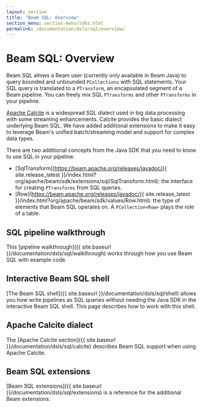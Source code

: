 ```yaml
---
layout: section
title: "Beam SQL: Overview"
section_menu: section-menu/sdks.html
permalink: /documentation/dsls/sql/overview/ 
---
```

<!--
Licensed under the Apache License, Version 2.0 (the "License");
you may not use this file except in compliance with the License.
You may obtain a copy of the License at

http://www.apache.org/licenses/LICENSE-2.0

Unless required by applicable law or agreed to in writing, software
distributed under the License is distributed on an "AS IS" BASIS,
WITHOUT WARRANTIES OR CONDITIONS OF ANY KIND, either express or implied.
See the License for the specific language governing permissions and
limitations under the License.
-->

# Beam SQL: Overview
   
Beam SQL allows a Beam user (currently only available in Beam Java) to query
bounded and unbounded `PCollections` with SQL statements. Your SQL query
is translated to a `PTransform`, an encapsulated segment of a Beam pipeline.
You can freely mix SQL `PTransforms` and other `PTransforms` in your pipeline.

[Apache Calcite](http://calcite.apache.org) is a widespread SQL dialect used in
big data processing with some streaming enhancements. Calcite provides the
basic dialect underlying Beam SQL. We have added additional extensions to
make it easy to leverage Beam's unified batch/streaming model and support
for complex data types.

There are two additional concepts from the Java SDK that you need to know to use SQL in your pipeline:
 - [SqlTransform](https://beam.apache.org/releases/javadoc/{{ site.release_latest }}/index.html?org/apache/beam/sdk/extensions/sql/SqlTransform.html): 
   the interface for creating `PTransforms` from SQL queries.
 - [Row](https://beam.apache.org/releases/javadoc/{{ site.release_latest }}/index.html?org/apache/beam/sdk/values/Row.html):
   the type of elements that Beam SQL operates on. A `PCollection<Row>` plays the role of a table.

## SQL pipeline walkthrough
This [pipeline walkthrough]({{ site.baseurl
}}/documentation/dsls/sql/walkthrough) works through how you use Beam SQL with example code.

## Interactive Beam SQL shell
[The Beam SQL shell]({{ site.baseurl
}}/documentation/dsls/sql/shell) allows you how write pipelines as SQL queries without needing the Java SDK in the interactive Beam SQL shell. This page describes how to work with this shell.

## Apache Calcite dialect
The [Apache Calcite section]({{ site.baseurl
}}/documentation/dsls/sql/calcite) describes Beam SQL support when using Apache Calcite.

## Beam SQL extensions 
[Beam SQL extensions]({{ site.baseurl
}}/documentation/dsls/sql/extensions) is a reference for the additional Beam extensions. 
